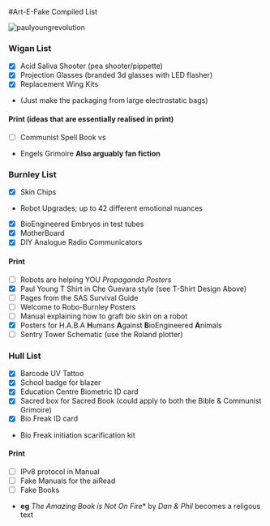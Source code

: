 #Art-E-Fake Compiled List 

![paulyoungrevolution](https://cloud.githubusercontent.com/assets/128456/10983891/6e7781c0-840d-11e5-8ec5-7d0861c52ed3.png)

### Wigan List

 - [x] Acid Saliva Shooter (pea shooter/pippette)
 - [x] Projection Glasses (branded 3d glasses with LED flasher)
 - [x] Replacement Wing Kits
  * (Just make the packaging from large electrostatic bags)

#### Print (ideas that are essentially realised in print)

 - [ ] Communist Spell Book vs
  * Engels Grimoire **Also arguably fan fiction**

### Burnley List

 - [x] Skin Chips 
  * Robot Upgrades; up to 42 different emotional nuances
 - [x] BioEngineered Embryos in test tubes
 - [x] MotherBoard 
 - [x] DIY Analogue Radio Communicators 

#### Print

 - [ ] Robots are helping YOU *Propaganda Posters*
 - [x] Paul Young T Shirt in Che Guevara style (see T-Shirt Design Above)
 - [ ] Pages from the SAS Survival Guide
 - [ ] Welcome to Robo-Burnley Posters
 - [ ] Manual explaining how to graft bio skin on a robot
 - [x] Posters for H.A.B.A **H**umans **A**gainst **B**ioEngineered **A**nimals
 - [ ] Sentry Tower Schematic (use the Roland plotter)

### Hull List

 - [x] Barcode UV Tattoo
 - [x] School badge for blazer
 - [x] Education Centre Biometric ID card
 - [x] Sacred box for Sacred Book (could apply to both the Bible & Communist Grimoire)
 - [x] Bio Freak ID card 
  * Bio Freak initiation scarification kit

 
#### Print

 - [ ] IPv8 protocol in Manual
 - [ ]  Fake Manuals for the aiRead
 - [ ] Fake Books 
  * **eg** *The Amazing Book is Not On Fire** by *Dan & Phil* becomes a religous text

